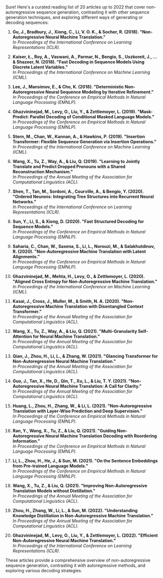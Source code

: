 Sure! Here's a curated reading list of 20 articles up to 2022 that cover non-autoregressive sequence generation, contrasting it with other sequence generation techniques, and exploring different ways of generating or decoding sequences:

1. **Gu, J., Bradbury, J., Xiong, C., Li, V. O. K., & Socher, R. (2018). "Non-Autoregressive Neural Machine Translation."**  
   *In Proceedings of the International Conference on Learning Representations (ICLR).*

2. **Kaiser, Ł., Roy, A., Vaswani, A., Parmar, N., Bengio, S., Uszkoreit, J., ... & Shazeer, N. (2018). "Fast Decoding in Sequence Models Using Discrete Latent Variables."**  
   *In Proceedings of the International Conference on Machine Learning (ICML).*

3. **Lee, J., Mansimov, E., & Cho, K. (2018). "Deterministic Non-Autoregressive Neural Sequence Modeling by Iterative Refinement."**  
   *In Proceedings of the Conference on Empirical Methods in Natural Language Processing (EMNLP).*

4. **Ghazvininejad, M., Levy, O., Liu, Y., & Zettlemoyer, L. (2019). "Mask-Predict: Parallel Decoding of Conditional Masked Language Models."**  
   *In Proceedings of the Conference on Empirical Methods in Natural Language Processing (EMNLP).*

5. **Stern, M., Chan, W., Kannan, A., & Hawkins, P. (2019). "Insertion Transformer: Flexible Sequence Generation via Insertion Operations."**  
   *In Proceedings of the International Conference on Machine Learning (ICML).*

6. **Wang, X., Tu, Z., Way, A., & Liu, Q. (2019). "Learning to Jointly Translate and Predict Dropped Pronouns with a Shared Reconstruction Mechanism."**  
   *In Proceedings of the Annual Meeting of the Association for Computational Linguistics (ACL).*

7. **Shen, T., Tan, M., Sordoni, A., Courville, A., & Bengio, Y. (2020). "Ordered Neurons: Integrating Tree Structures into Recurrent Neural Networks."**  
   *In Proceedings of the International Conference on Learning Representations (ICLR).*

8. **Sun, Y., Li, S., & Xiong, D. (2020). "Fast Structured Decoding for Sequence Models."**  
   *In Proceedings of the Conference on Empirical Methods in Natural Language Processing (EMNLP).*

9. **Saharia, C., Chan, W., Saxena, S., Li, L., Norouzi, M., & Salakhutdinov, R. (2020). "Non-Autoregressive Machine Translation with Latent Alignments."**  
   *In Proceedings of the Conference on Empirical Methods in Natural Language Processing (EMNLP).*

10. **Ghazvininejad, M., Mehta, H., Levy, O., & Zettlemoyer, L. (2020). "Aligned Cross Entropy for Non-Autoregressive Machine Translation."**  
    *In Proceedings of the International Conference on Machine Learning (ICML).*

11. **Kasai, J., Cross, J., Muller, M., & Smith, N. A. (2020). "Non-Autoregressive Machine Translation with Disentangled Context Transformer."**  
    *In Proceedings of the Annual Meeting of the Association for Computational Linguistics (ACL).*

12. **Wang, X., Tu, Z., Way, A., & Liu, Q. (2021). "Multi-Granularity Self-Attention for Neural Machine Translation."**  
    *In Proceedings of the Annual Meeting of the Association for Computational Linguistics (ACL).*

13. **Qian, J., Zhou, H., Li, L., & Zhang, W. (2021). "Glancing Transformer for Non-Autoregressive Neural Machine Translation."**  
    *In Proceedings of the Annual Meeting of the Association for Computational Linguistics (ACL).*

14. **Guo, J., Tan, X., He, D., Qin, T., Xu, L., & Liu, T. Y. (2021). "Non-Autoregressive Neural Machine Translation: A Call for Clarity."**  
    *In Proceedings of the Annual Meeting of the Association for Computational Linguistics (ACL).*

15. **Huang, L., Zhou, H., Zhang, W., & Li, L. (2021). "Non-Autoregressive Translation with Layer-Wise Prediction and Deep Supervision."**  
    *In Proceedings of the Conference on Empirical Methods in Natural Language Processing (EMNLP).*

16. **Ran, Y., Wang, X., Tu, Z., & Liu, Q. (2021). "Guiding Non-Autoregressive Neural Machine Translation Decoding with Reordering Information."**  
    *In Proceedings of the Conference on Empirical Methods in Natural Language Processing (EMNLP).*

17. **Li, L., Zhou, H., He, J., & Sun, M. (2021). "On the Sentence Embeddings from Pre-trained Language Models."**  
    *In Proceedings of the Conference on Empirical Methods in Natural Language Processing (EMNLP).*

18. **Wang, X., Tu, Z., & Liu, Q. (2021). "Improving Non-Autoregressive Translation Models without Distillation."**  
    *In Proceedings of the Annual Meeting of the Association for Computational Linguistics (ACL).*

19. **Zhou, H., Zhang, W., Li, L., & Sun, M. (2022). "Understanding Knowledge Distillation in Non-Autoregressive Machine Translation."**  
    *In Proceedings of the Annual Meeting of the Association for Computational Linguistics (ACL).*

20. **Ghazvininejad, M., Levy, O., Liu, Y., & Zettlemoyer, L. (2022). "Efficient Non-Autoregressive Neural Machine Translation."**  
    *In Proceedings of the International Conference on Learning Representations (ICLR).*

These articles provide a comprehensive overview of non-autoregressive sequence generation, contrasting it with autoregressive methods, and exploring various decoding strategies.